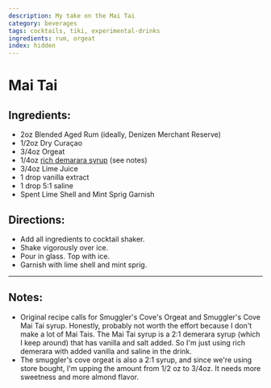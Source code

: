 ```yaml
---
description: My take on the Mai Tai
category: beverages
tags: cocktails, tiki, experimental-drinks
ingredients: rum, orgeat
index: hidden
---
```


# Mai Tai

## Ingredients:

- 2oz Blended Aged Rum (ideally, Denizen Merchant Reserve)
- 1/2oz Dry Curaçao
- 3/4oz Orgeat
- 1/4oz [rich demarara syrup](../Syrups.html#rich-demerara-syrup) (see notes)
- 3/4oz Lime Juice
- 1 drop vanilla extract
- 1 drop 5:1 saline
- Spent Lime Shell and Mint Sprig Garnish

## Directions:

- Add all ingredients to cocktail shaker.
- Shake vigorously over ice.
- Pour in glass. Top with ice.
- Garnish with lime shell and mint sprig.

* * *

## Notes: 

- Original recipe calls for Smuggler's Cove's Orgeat and Smuggler's Cove Mai Tai syrup. Honestly, probably not worth the effort because I don't make a lot of Mai Tais. The Mai Tai syrup is a 2:1 demerara syrup (which I keep around) that has vanilla and salt added. So I'm just using rich demerara with added vanilla and saline in the drink.
- The smuggler's cove orgeat is also a 2:1 syrup, and since we're using store bought, I'm upping the amount from 1/2 oz to 3/4oz. It needs more sweetness and more almond flavor.
